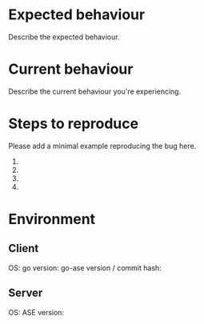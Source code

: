 # Expected behaviour

Describe the expected behaviour.

# Current behaviour

Describe the current behaviour you're experiencing.

# Steps to reproduce

Please add a minimal example reproducing the bug here.

1.
2.
3.
4.

# Environment

## Client

OS:
go version:
go-ase version / commit hash:

## Server

OS:
ASE version:
